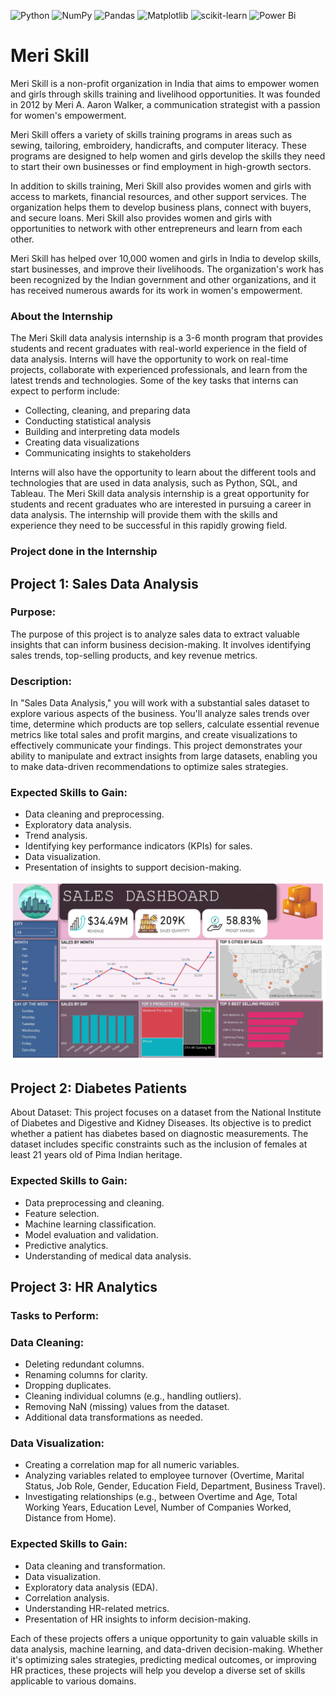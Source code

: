 ![Python](https://img.shields.io/badge/python-3670A0?style=for-the-badge&logo=python&logoColor=ffdd54)
![NumPy](https://img.shields.io/badge/numpy-%23013243.svg?style=for-the-badge&logo=numpy&logoColor=white)
![Pandas](https://img.shields.io/badge/pandas-%23150458.svg?style=for-the-badge&logo=pandas&logoColor=white)
![Matplotlib](https://img.shields.io/badge/Matplotlib-%23ffffff.svg?style=for-the-badge&logo=Matplotlib&logoColor=black)
![scikit-learn](https://img.shields.io/badge/scikit--learn-%23F7931E.svg?style=for-the-badge&logo=scikit-learn&logoColor=white)
![Power Bi](https://img.shields.io/badge/power_bi-F2C811?style=for-the-badge&logo=powerbi&logoColor=black)

# Meri Skill

Meri Skill is a non-profit organization in India that aims to empower women and girls through skills training and livelihood opportunities. It was founded in 2012 by Meri A. Aaron Walker, a communication strategist with a passion for women's empowerment.

Meri Skill offers a variety of skills training programs in areas such as sewing, tailoring, embroidery, handicrafts, and computer literacy. These programs are designed to help women and girls develop the skills they need to start their own businesses or find employment in high-growth sectors.

In addition to skills training, Meri Skill also provides women and girls with access to markets, financial resources, and other support services. The organization helps them to develop business plans, connect with buyers, and secure loans. Meri Skill also provides women and girls with opportunities to network with other entrepreneurs and learn from each other.

Meri Skill has helped over 10,000 women and girls in India to develop skills, start businesses, and improve their livelihoods. The organization's work has been recognized by the Indian government and other organizations, and it has received numerous awards for its work in women's empowerment.

### About the Internship
The Meri Skill data analysis internship is a 3-6 month program that provides students and recent graduates with real-world experience in the field of data analysis. Interns will have the opportunity to work on real-time projects, collaborate with experienced professionals, and learn from the latest trends and technologies.
Some of the key tasks that interns can expect to perform include:

*	Collecting, cleaning, and preparing data
*	Conducting statistical analysis
*	Building and interpreting data models
*	Creating data visualizations
* Communicating insights to stakeholders

Interns will also have the opportunity to learn about the different tools and technologies that are used in data analysis, such as Python, SQL, and Tableau.
The Meri Skill data analysis internship is a great opportunity for students and recent graduates who are interested in pursuing a career in data analysis. The internship will provide them with the skills and experience they need to be successful in this rapidly growing field.

### Project done in the Internship

## Project 1: Sales Data Analysis

### Purpose: 
The purpose of this project is to analyze sales data to extract valuable insights that can inform business decision-making. It involves identifying sales trends, top-selling products, and key revenue metrics.

### Description: 
In "Sales Data Analysis," you will work with a substantial sales dataset to explore various aspects of the business. You'll analyze sales trends over time, determine which products are top sellers, calculate essential revenue metrics like total sales and profit margins, and create visualizations to effectively communicate your findings. This project demonstrates your ability to manipulate and extract insights from large datasets, enabling you to make data-driven recommendations to optimize sales strategies.

### Expected Skills to Gain:

*	Data cleaning and preprocessing.
*	Exploratory data analysis.
*	Trend analysis.
*	Identifying key performance indicators (KPIs) for sales.
*	Data visualization.
*	Presentation of insights to support decision-making.

![Sales Data Analysis](https://github.com/Rohit-Moghe/Meri-Skill/blob/98f06813b464049f30c7e20230b40df3842165c7/Sales%20Data%20Analysis/Sales%20Data%20Analysis.jpg)

## Project 2: Diabetes Patients
About Dataset: This project focuses on a dataset from the National Institute of Diabetes and Digestive and Kidney Diseases. Its objective is to predict whether a patient has diabetes based on diagnostic measurements. The dataset includes specific constraints such as the inclusion of females at least 21 years old of Pima Indian heritage.

### Expected Skills to Gain:

*	Data preprocessing and cleaning.
*	Feature selection.
*	Machine learning classification.
*	Model evaluation and validation.
*	Predictive analytics.
*	Understanding of medical data analysis.

## Project 3: HR Analytics

### Tasks to Perform:

### Data Cleaning:
*	Deleting redundant columns.
*	Renaming columns for clarity.
*	Dropping duplicates.
*	Cleaning individual columns (e.g., handling outliers).
*	Removing NaN (missing) values from the dataset.
*	Additional data transformations as needed.

### Data Visualization:
*	Creating a correlation map for all numeric variables.
*	Analyzing variables related to employee turnover (Overtime, Marital Status, Job Role, Gender, Education Field, Department, Business Travel).
*	Investigating relationships (e.g., between Overtime and Age, Total Working Years, Education Level, Number of Companies Worked, Distance from Home).

### Expected Skills to Gain:
*	Data cleaning and transformation.
*	Data visualization.
*	Exploratory data analysis (EDA).
*	Correlation analysis.
*	Understanding HR-related metrics.
*	Presentation of HR insights to inform decision-making.

Each of these projects offers a unique opportunity to gain valuable skills in data analysis, machine learning, and data-driven decision-making. Whether it's optimizing sales strategies, predicting medical outcomes, or improving HR practices, these projects will help you develop a diverse set of skills applicable to various domains.
